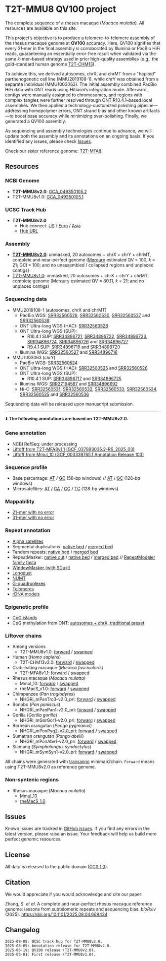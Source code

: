 # T2T-MMU8 QV100 project

The complete sequence of a rhesus macaque (_Macaca mulatta_). All resources are available on this site.

This project’s objective is to produce a telomere-to-telomere assembly of the rhesus macaque genome at **QV100** accuracy. Here, QV100 signifies that every 21‑mer in the final assembly is corroborated by Illumina or PacBio HiFi reads, guaranteeing an essentially error-free result when validated via the same _k_-mer–based strategy used in prior high-quality assemblies (e.g., the gold-standard human genome [T2T-CHM13](https://www.science.org/doi/10.1126/science.abj6987)).

To achieve this, we derived autosomes, chrX, and chrMT from a "haploid" parthenogenetic cell line (MMU2019108-1), while chrY was obtained from a separate individual (MMU1003063). The initial assembly combined PacBio HiFi data with ONT reads using Hifiasm’s integration mode. Afterward, contigs were manually assigned to chromosomes, and regions with complex tangles were further resolved through ONT R10.4.1–based local assemblies. We then applied a technology-customized polishing pipeline—addressing homopolymer errors, ONT strand bias and other known artifacts—to boost base accuracy while minimizing over-polishing. Finally, we generated a QV100 assembly.

As sequencing and assembly technologies continue to advance, we will update both the assembly and its annotations on an ongoing basis. If you identified any issues, please check [Issues](https://github.com/zhang-shilong/T2T-MMU8?tab=readme-ov-file#issues).

Check our sister reference genome: [T2T-MFA8](https://github.com/zhang-shilong/T2T-MFA8).

## Resources

### NCBI Genome

- **T2T-MMU8v2.0**: [GCA_049350105.2](https://www.ncbi.nlm.nih.gov/datasets/genome/GCA_049350105.2/)
- T2T-MMU8v1.0: [GCA_049350105.1](https://www.ncbi.nlm.nih.gov/datasets/genome/GCA_049350105.1/)

### UCSC Track Hub

- **T2T-MMU8v2.0**
  - Hub connect: [US](https://genome.ucsc.edu/cgi-bin/hgTracks?hubUrl=https://synplotter.sjtu.edu.cn/disk2/T2TMacaqueHub/hub.txt&genome=hub_605438_T2T-MMU8v2.0&position=lastDbPos) / [Euro](https://genome-euro.ucsc.edu/cgi-bin/hgTracks?hubUrl=https://synplotter.sjtu.edu.cn/disk2/T2TMacaqueHub/hub.txt&genome=hub_605438_T2T-MMU8v2.0&position=lastDbPos) / [Asia](https://genome-asia.ucsc.edu/cgi-bin/hgTracks?hubUrl=https://synplotter.sjtu.edu.cn/disk2/T2TMacaqueHub/hub.txt&genome=hub_605438_T2T-MMU8v2.0&position=lastDbPos)
  - [Hub URL](https://synplotter.sjtu.edu.cn/disk2/T2TMacaqueHub/hub.txt)

### Assembly

- [**T2T-MMU8v2.0**](https://synplotter.sjtu.edu.cn/disk2/T2T-MMU8/release_v2.0/T2T-MMU8v2.0.fasta.gz): unmasked, 20 autosomes + chrX + chrY + chrMT, complete and near-perfect genome ([Merqury](https://github.com/marbl/merqury) estimated QV = 100, _k_ = 21; GCI = 100; and no unassembled / collapsed regions and unplaced contigs)
- [T2T-MMU8v1.0](https://synplotter.sjtu.edu.cn/disk2/T2T-MMU8/release_v1.0/T2T-MMU8v1.0.fasta.gz): unmasked, 20 autosomes + chrX + chrY + chrMT, complete genome (Merqury estimated QV = 80.11, _k_ = 21; and no unplaced contigs)

### Sequencing data

- MMU2019108-1 (autosomes, chrX and chrMT)
  - PacBio WGS: [SRR32560529](https://www.ncbi.nlm.nih.gov/sra/?term=SRR32560529), [SRR32560530](https://www.ncbi.nlm.nih.gov/sra/?term=SRR32560530), [SRR32560537](https://www.ncbi.nlm.nih.gov/sra/?term=SRR32560537) and [SRR32560538](https://www.ncbi.nlm.nih.gov/sra/?term=SRR32560538)
  - ONT Ultra-long WGS (HAC): [SRR32560528](https://www.ncbi.nlm.nih.gov/sra/?term=SRR32560528)
  - ONT Ultra-long WGS (SUP):
    - R10.4.1 SUP: [SRR34896721](https://www.ncbi.nlm.nih.gov/sra/?term=SRR34896721), [SRR34896722](https://www.ncbi.nlm.nih.gov/sra/?term=SRR34896722), [SRR34896723](https://www.ncbi.nlm.nih.gov/sra/?term=SRR34896723), [SRR34896724](https://www.ncbi.nlm.nih.gov/sra/?term=SRR34896724), [SRR34896726](https://www.ncbi.nlm.nih.gov/sra/?term=SRR34896726) and [SRR34896727](https://www.ncbi.nlm.nih.gov/sra/?term=SRR34896727)
    - R9.4.1 SUP: [SRR34896719](https://www.ncbi.nlm.nih.gov/sra/?term=SRR34896719) and [SRR34896720](https://www.ncbi.nlm.nih.gov/sra/?term=SRR34896720)
  - Illumina WGS: [SRR32560527](https://www.ncbi.nlm.nih.gov/sra/?term=SRR32560527) and [SRR34896718](https://www.ncbi.nlm.nih.gov/sra/?term=SRR34896718)
- MMU1003063 (chrY)
  - PacBio WGS: [SRR32560524](https://www.ncbi.nlm.nih.gov/sra/?term=SRR32560524)
  - ONT Ultra-long WGS (HAC): [SRR32560525](https://www.ncbi.nlm.nih.gov/sra/?term=SRR32560525) and [SRR32560526](https://www.ncbi.nlm.nih.gov/sra/?term=SRR32560526)
  - ONT Ultra-long WGS (SUP):
    - R10.4.1 SUP: [SRR34896717](https://www.ncbi.nlm.nih.gov/sra/?term=SRR34896717) and [SRR34896725](https://www.ncbi.nlm.nih.gov/sra/?term=SRR34896725)
  - Illumina WGS: [SRR27194597](https://www.ncbi.nlm.nih.gov/sra/?term=SRR27194597) and [SRR34896692](https://www.ncbi.nlm.nih.gov/sra/?term=SRR34896692)
  - Hi-C: [SRR32560531](https://www.ncbi.nlm.nih.gov/sra/?term=SRR32560531), [SRR32560532](https://www.ncbi.nlm.nih.gov/sra/?term=SRR32560532), [SRR32560533](https://www.ncbi.nlm.nih.gov/sra/?term=SRR32560533), [SRR32560534](https://www.ncbi.nlm.nih.gov/sra/?term=SRR32560534), [SRR32560535](https://www.ncbi.nlm.nih.gov/sra/?term=SRR32560535) and [SRR32560536](https://www.ncbi.nlm.nih.gov/sra/?term=SRR32560536)

Sequencing data will be released upon manuscript submission.

<hr>

⬇️ **The following annotations are based on T2T-MMU8v2.0.**

### Gene annotation

- NCBI RefSeq: under processing
- [Liftoff from T2T-MFA8v1.1 (GCF_037993035.2-RS_2025_03)](https://synplotter.sjtu.edu.cn/disk2/T2T-MMU8/release_v2.0/T2T-MMU8v2.0.liftoff-RefSeq_GCF_037993035.2_AXY-Mmul_10_M.gff3.gz)
- [Liftoff from Mmul_10 (GCF_003339765.1 Annotation Release 103)](https://synplotter.sjtu.edu.cn/disk2/T2T-MMU8/release_v2.0/T2T-MMU8v2.0.liftoff-RefSeq_Mmul_10.gff3.gz)

### Sequence profile

- Base percentage: [AT](https://synplotter.sjtu.edu.cn/disk2/T2T-MMU8/release_v2.0/T2T-MMU8v2.0.pct_AT_w50.bigwig) / [GC](https://synplotter.sjtu.edu.cn/disk2/T2T-MMU8/release_v2.0/T2T-MMU8v2.0.pct_GC_w50.bigwig) (50-bp windows) // [AT](https://synplotter.sjtu.edu.cn/disk2/T2T-MMU8/release_v2.0/T2T-MMU8v2.0.pct_AT_w128.bigwig) / [GC](https://synplotter.sjtu.edu.cn/disk2/T2T-MMU8/release_v2.0/T2T-MMU8v2.0.pct_GC_w128.bigwig) (128-bp windows)
- Microsatellites: [AT](https://synplotter.sjtu.edu.cn/disk2/T2T-MMU8/release_v2.0/T2T-MMU8v2.0.microsatellite_AT_w128.bigwig) / [GA](https://synplotter.sjtu.edu.cn/disk2/T2T-MMU8/release_v2.0/T2T-MMU8v2.0.microsatellite_GA_w128.bigwig) / [GC](https://synplotter.sjtu.edu.cn/disk2/T2T-MMU8/release_v2.0/T2T-MMU8v2.0.microsatellite_GC_w128.bigwig) / [TC](https://synplotter.sjtu.edu.cn/disk2/T2T-MMU8/release_v2.0/T2T-MMU8v2.0.microsatellite_TC_w128.bigwig) (128-bp windows)

### Mappability

- [21-mer with no error](https://synplotter.sjtu.edu.cn/disk2/T2T-MMU8/release_v2.0/T2T-MMU8v2.0.k21_e0_mappability.bigwig)
- [31-mer with no error](https://synplotter.sjtu.edu.cn/disk2/T2T-MMU8/release_v2.0/T2T-MMU8v2.0.k31_e0_mappability.bigwig)

### Repeat annotation

- [Alpha satellites](https://synplotter.sjtu.edu.cn/disk2/T2T-MMU8/release_v2.0/T2T-MMU8v2.0.alpha_satellite.bed)
- Segmental duplications: [native bed](https://synplotter.sjtu.edu.cn/disk2/T2T-MMU8/release_v2.0/T2T-MMU8v2.0.SDs.bed.gz) / [merged bed](https://synplotter.sjtu.edu.cn/disk2/T2T-MMU8/release_v2.0/T2T-MMU8v2.0.SDs.merged.bed.gz)
- Tandem repeats: [native bed](https://synplotter.sjtu.edu.cn/disk2/T2T-MMU8/release_v2.0/T2T-MMU8v2.0.TRF.bed.gz) / [merged bed](https://synplotter.sjtu.edu.cn/disk2/T2T-MMU8/release_v2.0/T2T-MMU8v2.0.TRF.merged.bed.gz)
- RepeatMasker: [native out](https://synplotter.sjtu.edu.cn/disk2/T2T-MMU8/release_v2.0/T2T-MMU8v2.0.RepeatMasker-4.1.9.Dfam-3.9_full.RepeatModeler.out.gz) / [native bed](https://synplotter.sjtu.edu.cn/disk2/T2T-MMU8/release_v2.0/T2T-MMU8v2.0.RepeatMasker-4.1.9.Dfam-3.9_full.RepeatModeler.bed.gz) / [merged bed](https://synplotter.sjtu.edu.cn/disk2/T2T-MMU8/release_v2.0/T2T-MMU8v2.0.RepeatMasker-4.1.9.Dfam-3.9_full.RepeatModeler.merged.bed.gz) // [RepeatModeler family fasta](https://synplotter.sjtu.edu.cn/disk2/T2T-MMU8/release_v2.0/T2T-MMU8v2.0.RepeatModeler_families.fasta)
- [WindowMasker (with SDust)](https://synplotter.sjtu.edu.cn/disk2/T2T-MMU8/release_v2.0/T2T-MMU8v2.0.windowmasker_SDust.bed.gz)
- [Longdust](https://synplotter.sjtu.edu.cn/disk2/T2T-MMU8/release_v2.0/T2T-MMU8v2.0.longdust.bed.gz)
- [NUMT](https://synplotter.sjtu.edu.cn/disk2/T2T-MMU8/release_v2.0/T2T-MMU8v2.0.NUMTs.bed)
- [G-quadruplexes](https://synplotter.sjtu.edu.cn/disk2/T2T-MMU8/release_v2.0/T2T-MMU8v2.0.G4Hunter_w25s1.5.merged.bed.gz)
- [Telomeres](https://synplotter.sjtu.edu.cn/disk2/T2T-MMU8/release_v2.0/T2T-MMU8v2.0.telomere.bed)
- [rDNA models](https://synplotter.sjtu.edu.cn/disk2/T2T-MMU8/release_v2.0/T2T-MMU8v2.0.rDNA.bed)

### Epigenetic profile

- [CpG islands](https://synplotter.sjtu.edu.cn/disk2/T2T-MMU8/release_v2.0/T2T-MMU8v2.0.cpg_islands.bed)
- CpG methylation from ONT: [autosomes + chrX, traditional preset](https://synplotter.sjtu.edu.cn/disk2/T2T-MMU8/release_v2.0/T2T-MMU8v2.0.AXM.Nanopore_R10_5mCG.ge5.bigwig)

### Liftover chains

- Among versions
  - T2T-MMU8v1.0: [forward](https://synplotter.sjtu.edu.cn/disk2/T2T-MMU8/release_v2.0/liftover_chains/ref-T2T-MMU8v2.0_qry-T2T-MMU8v1.0.chain) / [swapped](https://synplotter.sjtu.edu.cn/disk2/T2T-MMU8/release_v2.0/liftover_chains/ref-T2T-MMU8v2.0_qry-T2T-MMU8v1.0.swapped.chain)
- Human (_Homo sapiens_)
  - T2T-CHM13v2.0: [forward](https://synplotter.sjtu.edu.cn/disk2/T2T-MMU8/release_v2.0/liftover_chains/ref-T2T-MMU8v2.0_qry-T2T-CHM13v2.0.chain) / [swapped](https://synplotter.sjtu.edu.cn/disk2/T2T-MMU8/release_v2.0/liftover_chains/ref-T2T-MMU8v2.0_qry-T2T-CHM13v2.0.swapped.chain)
- Crab-eating macaque (_Macaca fascicularis_)
  - T2T-MFA8v1.1: [forward](https://synplotter.sjtu.edu.cn/disk2/T2T-MMU8/release_v2.0/liftover_chains/ref-T2T-MMU8v2.0_qry-T2T-MFA8v1.1.chain) / [swapped](https://synplotter.sjtu.edu.cn/disk2/T2T-MMU8/release_v2.0/liftover_chains/ref-T2T-MMU8v2.0_qry-T2T-MFA8v1.1.swapped.chain)
- Rhesus macaque (_Macaca mulatta_)
  - Mmul_10: [forward](https://synplotter.sjtu.edu.cn/disk2/T2T-MMU8/release_v2.0/liftover_chains/ref-T2T-MMU8v2.0_qry-Mmul_10.chain) / [swapped](https://synplotter.sjtu.edu.cn/disk2/T2T-MMU8/release_v2.0/liftover_chains/ref-T2T-MMU8v2.0_qry-Mmul_10.swapped.chain)
  - rheMacS_v1.0: [forward](https://synplotter.sjtu.edu.cn/disk2/T2T-MMU8/release_v2.0/liftover_chains/ref-T2T-MMU8v2.0_qry-rheMacS_1.0.chain) / [swapped](https://synplotter.sjtu.edu.cn/disk2/T2T-MMU8/release_v2.0/liftover_chains/ref-T2T-MMU8v2.0_qry-rheMacS_1.0.swapped.chain)
- Chimpanzee (_Pan troglodytes_)
  - NHGRI_mPanTro3-v2.0_pri: [forward](https://synplotter.sjtu.edu.cn/disk2/T2T-MMU8/release_v2.0/liftover_chains/ref-T2T-MMU8v2.0_qry-mPanTro3_v2.0_pri.chain) / [swapped](https://synplotter.sjtu.edu.cn/disk2/T2T-MMU8/release_v2.0/liftover_chains/ref-T2T-MMU8v2.0_qry-mPanTro3_v2.0_pri.swapped.chain)
- Bonobo (_Pan paniscus_)
  - NHGRI_mPanPan1-v2.0_pri: [forward](https://synplotter.sjtu.edu.cn/disk2/T2T-MMU8/release_v2.0/liftover_chains/ref-T2T-MMU8v2.0_qry-mPanPan1_v2.0_pri.chain) / [swapped](https://synplotter.sjtu.edu.cn/disk2/T2T-MMU8/release_v2.0/liftover_chains/ref-T2T-MMU8v2.0_qry-mPanPan1_v2.0_pri.swapped.chain)
- Gorilla (_Gorilla gorilla_)
  - NHGRI_mGorGor1-v2.0_pri: [forward](https://synplotter.sjtu.edu.cn/disk2/T2T-MMU8/release_v2.0/liftover_chains/ref-T2T-MMU8v2.0_qry-mGorGor1_v2.0_pri.chain) / [swapped](https://synplotter.sjtu.edu.cn/disk2/T2T-MMU8/release_v2.0/liftover_chains/ref-T2T-MMU8v2.0_qry-mGorGor1_v2.0_pri.swapped.chain)
- Bornean orangutan (_Pongo pygmaeus_)
  - NHGRI_mPonPyg2-v2.0_pri: [forward](https://synplotter.sjtu.edu.cn/disk2/T2T-MMU8/release_v2.0/liftover_chains/ref-T2T-MMU8v2.0_qry-mPonPyg2_v2.0_pri.chain) / [swapped](https://synplotter.sjtu.edu.cn/disk2/T2T-MMU8/release_v2.0/liftover_chains/ref-T2T-MMU8v2.0_qry-mPonPyg2_v2.0_pri.swapped.chain)
- Sumatran orangutan (_Pongo abelii_)
  - NHGRI_mPonAbe1-v2.0_pri: [forward](https://synplotter.sjtu.edu.cn/disk2/T2T-MMU8/release_v2.0/liftover_chains/ref-T2T-MMU8v2.0_qry-mPonAbe1_v2.0_pri.chain) / [swapped](https://synplotter.sjtu.edu.cn/disk2/T2T-MMU8/release_v2.0/liftover_chains/ref-T2T-MMU8v2.0_qry-mPonAbe1_v2.0_pri.swapped.chain)
- Siamang (_Symphalangus syndactylus_)
  - NHGRI_mSymSyn1-v2.0_pri: [forward](https://synplotter.sjtu.edu.cn/disk2/T2T-MMU8/release_v2.0/liftover_chains/ref-T2T-MMU8v2.0_qry-mSymSyn1_v2.0_pri.chain) / [swapped](https://synplotter.sjtu.edu.cn/disk2/T2T-MMU8/release_v2.0/liftover_chains/ref-T2T-MMU8v2.0_qry-mSymSyn1_v2.0_pri.swapped.chain)

All chains were generated with [transanno](https://github.com/informationsea/transanno) minimap2chain. `Forward` means using T2T-MMU8v2.0 as reference genome.

### Non-syntenic regions

- Rhesus macaque (_Macaca mulatta_)
  - [Mmul_10](https://synplotter.sjtu.edu.cn/disk2/T2T-MMU8/release_v2.0/non_syntenic_regions/non_syntenic_regions.Mmul_10.bed)
  - [rheMacS_1.0](https://synplotter.sjtu.edu.cn/disk2/T2T-MMU8/release_v2.0/non_syntenic_regions/non_syntenic_regions.rheMacS_1.0.bed)

## Issues

Known issues are tracked in [GitHub issues](https://github.com/zhang-shilong/T2T-MMU8/issues). If you find any errors in the latest version, please raise an issue. Your feedback will help us build more perfect genomic resources.

## License

All data is released to the public domain ([CC0 1.0](https://creativecommons.org/publicdomain/zero/1.0/)).

## Citation

We would appreciate if you would acknowledge and cite our paper:

Zhang, S. _et al_. A complete and near-perfect rhesus macaque reference genome: lessons from subtelomeric repeats and sequencing bias. _bioRxiv_ (2025). https://doi.org/10.1101/2025.08.04.668424

## Changelog

```
2025-08-08: UCSC track hub for T2T-MMU8v2.0.
2025-08-05: Annotation release for T2T-MMU8v2.0.
2025-06-19: QV100 release (T2T-MMU8v2.0).
2025-03-01: First release (T2T-MMU8v1.0).
```
